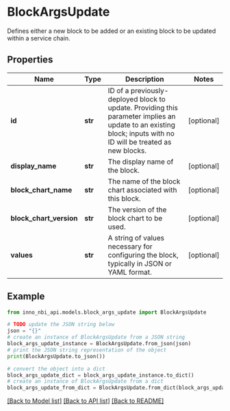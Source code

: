 # BlockArgsUpdate

Defines either a new block to be added or an existing block to be updated within a service chain.

## Properties

Name | Type | Description | Notes
------------ | ------------- | ------------- | -------------
**id** | **str** | ID of a previously-deployed block to update. Providing this parameter implies an update to an existing block; inputs with no ID will be treated as new blocks. | [optional] 
**display_name** | **str** | The display name of the block. | [optional] 
**block_chart_name** | **str** | The name of the block chart associated with this block. | [optional] 
**block_chart_version** | **str** | The version of the block chart to be used. | [optional] 
**values** | **str** | A string of values necessary for configuring the block, typically in JSON or YAML format. | [optional] 

## Example

```python
from inno_nbi_api.models.block_args_update import BlockArgsUpdate

# TODO update the JSON string below
json = "{}"
# create an instance of BlockArgsUpdate from a JSON string
block_args_update_instance = BlockArgsUpdate.from_json(json)
# print the JSON string representation of the object
print(BlockArgsUpdate.to_json())

# convert the object into a dict
block_args_update_dict = block_args_update_instance.to_dict()
# create an instance of BlockArgsUpdate from a dict
block_args_update_from_dict = BlockArgsUpdate.from_dict(block_args_update_dict)
```
[[Back to Model list]](../README.md#documentation-for-models) [[Back to API list]](../README.md#documentation-for-api-endpoints) [[Back to README]](../README.md)



